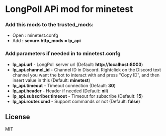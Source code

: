 # LongPoll APi mod for minetest

### Add this mods to the trusted_mods:
- Open : minetest.confg
- Add : **secure.http_mods = lp_api**

### Add parameters if needed in to minetest.confg
* **lp_api.url** - LongPoll server url (Default: **http://localhost:8003**)
* **lp_api.channel_id** - Channel ID in Discord. Rightclick on the Discord text channel you want the bot to interact with and press "Copy ID", and then insert value in this (Default: **minetest**)
* **lp_api.timeout** - Timeout connection (Default: **30**)
* **lp_api.header** - Header if needed (Default: **nil**)
* **lp_api.subscriber.timeout** - Timeout for subscribe (Default: **15**)
* **lp_api.router.cmd** - Support commands or not (Default: **false**)

License
----

MIT